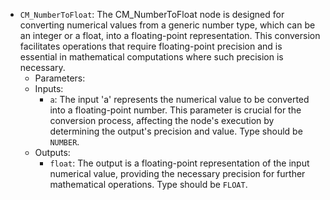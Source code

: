- `CM_NumberToFloat`: The CM_NumberToFloat node is designed for converting numerical values from a generic number type, which can be an integer or a float, into a floating-point representation. This conversion facilitates operations that require floating-point precision and is essential in mathematical computations where such precision is necessary.
    - Parameters:
    - Inputs:
        - `a`: The input 'a' represents the numerical value to be converted into a floating-point number. This parameter is crucial for the conversion process, affecting the node's execution by determining the output's precision and value. Type should be `NUMBER`.
    - Outputs:
        - `float`: The output is a floating-point representation of the input numerical value, providing the necessary precision for further mathematical operations. Type should be `FLOAT`.
